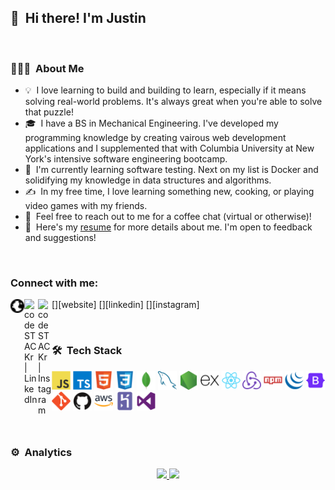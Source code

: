 ## 👋 &nbsp;Hi there! I'm Justin

<br />

### 👨🏻‍💻 &nbsp;About Me

- 💡 &nbsp;I love learning to build and building to learn, especially if it means solving real-world problems. It's always great when you're able to solve that puzzle!
-  🎓 &nbsp;I have a BS in Mechanical Engineering. I've developed my programming knowledge by creating vairous web development applications and I supplemented that with Columbia University at New York's intensive software engineering bootcamp.
-  🌱 &nbsp;I'm currently learning software testing. Next on my list is Docker and solidifying my knowledge in data structures and algorithms.
- ✍️ &nbsp;In my free time, I love learning something new, cooking, or playing video games with my friends.
- 💬 &nbsp;Feel free to reach out to me for a coffee chat (virtual or otherwise)!
- 📄 &nbsp;Here's my [resume](https://justinramirez.vercel.app/cv) for more details about me. I'm open to feedback and suggestions!

<br />




### Connect with me:

[<img align="left" alt="https://justinramirez.vercel.app/" width="22px" src="https://raw.githubusercontent.com/iconic/open-iconic/master/svg/globe.svg" />][website]
[<img align="left" alt="codeSTACKr | LinkedIn" width="22px" src="https://cdn.jsdelivr.net/npm/simple-icons@v3/icons/linkedin.svg" />][linkedin]
[<img align="left" alt="codeSTACKr | Instagram" width="22px" src="https://cdn.jsdelivr.net/npm/simple-icons@v3/icons/instagram.svg" />][instagram]

<br />



### 🛠 &nbsp;Tech Stack

<p align = "left">
    <img src="https://raw.githubusercontent.com/devicons/devicon/master/icons/javascript/javascript-original.svg" alt="JavaScript" width="30" height="30" title="JavaScript" />
    <img src="https://raw.githubusercontent.com/devicons/devicon/master/icons/typescript/typescript-original.svg" alt="TypeScript" width="30" height="30" title="TypeScript" />
    <img src="https://raw.githubusercontent.com/devicons/devicon/master/icons/html5/html5-original.svg" alt="HTML" width="30" height="30" title="HTML" />
    <img src="https://raw.githubusercontent.com/devicons/devicon/master/icons/css3/css3-original.svg" alt="CSS" width="30" height="30" title="CSS" />
    <img src="https://raw.githubusercontent.com/devicons/devicon/master/icons/mongodb/mongodb-original.svg" alt="MongoDB" width="30" height="30" title="MongoDB" />
    <img src="https://raw.githubusercontent.com/devicons/devicon/master/icons/mysql/mysql-original.svg" alt="MySQL" width="30" height="30" title="MySQL" />
    <img src="https://raw.githubusercontent.com/devicons/devicon/master/icons/nodejs/nodejs-original.svg" alt="Node.js" width="30" height="30" title="Node.js" />
    <img src="https://raw.githubusercontent.com/devicons/devicon/master/icons/express/express-original.svg" alt="Express.js" width="30" height="30" title="Express.js" />
    <img src="https://raw.githubusercontent.com/devicons/devicon/master/icons/react/react-original.svg" alt="React.js" width="30" height="30" title="React.js" />
    <img src="https://raw.githubusercontent.com/devicons/devicon/master/icons/redux/redux-original.svg" alt="Redux" width="30" height="30" title="Redux" />
    <img src="https://raw.githubusercontent.com/devicons/devicon/master/icons/npm/npm-original-wordmark.svg" alt="NPM" width="30" height="30" title="NPM" />
    <img src="https://raw.githubusercontent.com/devicons/devicon/master/icons/jquery/jquery-original.svg" alt="jQuery" width="30" height="30" title="jQuery" />
    <img src="https://raw.githubusercontent.com/devicons/devicon/master/icons/bootstrap/bootstrap-plain.svg" alt="Bootstrap" width="30" height="30" title="Bootstrap" />
    <img src="https://raw.githubusercontent.com/devicons/devicon/master/icons/git/git-original.svg" alt="Git" width="30" height="30" title="Git" />
    <img src="https://raw.githubusercontent.com/devicons/devicon/master/icons/github/github-original.svg" alt="GitHub" width="30" height="30" title="GitHub" />
    <img src="https://raw.githubusercontent.com/devicons/devicon/master/icons/amazonwebservices/amazonwebservices-original.svg" alt="Amazon Web Services" width="30" height="30" title="Amazon Web Services" />
    <img src="https://raw.githubusercontent.com/devicons/devicon/master/icons/heroku/heroku-plain.svg" alt="Heroku" width="30" height="30" title="Heroku" />
    <img src="https://raw.githubusercontent.com/devicons/devicon/master/icons/visualstudio/visualstudio-plain.svg" alt="VS Code" width="30" height="30" title="Visual Studio Code" />
 </p>
 
 <br />
 

### ⚙️ &nbsp;Analytics

<p align="center">
<a href="https://github.com/anuraghazra/github-readme-stats">
  <img height="180em" src="https://github-readme-stats-eight-theta.vercel.app/api?username=LaserPewPew10&show_icons=true&theme=vue-dark&include_all_commits=true&count_private=true" />
  <img height="180em" src="https://github-readme-stats-eight-theta.vercel.app/api/top-langs/?username=LaserPewPew10&layout=compact&exclude_lang=java+r&theme=vue-dark" />
</a>
</p>



